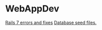 <!-- https://drb80.github.io/WebAppDev/ -->
# WebAppDev
[Rails 7 errors and fixes](https://drb80.github.io/WebAppDev/Errors)
[Database seed files.](https://drb80.github.io/WebAppDev/SeedFiles)
